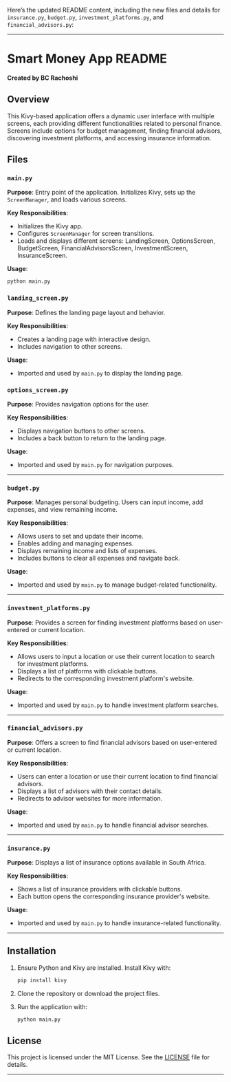 Here’s the updated README content, including the new files and details for `insurance.py`, `budget.py`, `investment_platforms.py`, and `financial_advisors.py`:

---

# Smart Money App README
**Created by BC Rachoshi**

## Overview
This Kivy-based application offers a dynamic user interface with multiple screens, each providing different functionalities related to personal finance. Screens include options for budget management, finding financial advisors, discovering investment platforms, and accessing insurance information.

## Files

### `main.py`

**Purpose**: Entry point of the application. Initializes Kivy, sets up the `ScreenManager`, and loads various screens.

**Key Responsibilities**:
- Initializes the Kivy app.
- Configures `ScreenManager` for screen transitions.
- Loads and displays different screens: LandingScreen, OptionsScreen, BudgetScreen, FinancialAdvisorsScreen, InvestmentScreen, InsuranceScreen.

**Usage**:
```bash
python main.py
```

### `landing_screen.py`

**Purpose**: Defines the landing page layout and behavior.

**Key Responsibilities**:
- Creates a landing page with interactive design.
- Includes navigation to other screens.

**Usage**:
- Imported and used by `main.py` to display the landing page.

### `options_screen.py`

**Purpose**: Provides navigation options for the user.

**Key Responsibilities**:
- Displays navigation buttons to other screens.
- Includes a back button to return to the landing page.

**Usage**:
- Imported and used by `main.py` for navigation purposes.

---

### `budget.py`

**Purpose**: Manages personal budgeting. Users can input income, add expenses, and view remaining income.

**Key Responsibilities**:
- Allows users to set and update their income.
- Enables adding and managing expenses.
- Displays remaining income and lists of expenses.
- Includes buttons to clear all expenses and navigate back.

**Usage**:
- Imported and used by `main.py` to manage budget-related functionality.

---

### `investment_platforms.py`

**Purpose**: Provides a screen for finding investment platforms based on user-entered or current location.

**Key Responsibilities**:
- Allows users to input a location or use their current location to search for investment platforms.
- Displays a list of platforms with clickable buttons.
- Redirects to the corresponding investment platform's website.

**Usage**:
- Imported and used by `main.py` to handle investment platform searches.

---

### `financial_advisors.py`

**Purpose**: Offers a screen to find financial advisors based on user-entered or current location.

**Key Responsibilities**:
- Users can enter a location or use their current location to find financial advisors.
- Displays a list of advisors with their contact details.
- Redirects to advisor websites for more information.

**Usage**:
- Imported and used by `main.py` to handle financial advisor searches.

---

### `insurance.py`

**Purpose**: Displays a list of insurance options available in South Africa.

**Key Responsibilities**:
- Shows a list of insurance providers with clickable buttons.
- Each button opens the corresponding insurance provider's website.

**Usage**:
- Imported and used by `main.py` to handle insurance-related functionality.

---

## Installation

1. Ensure Python and Kivy are installed. Install Kivy with:
   ```bash
   pip install kivy
   ```

2. Clone the repository or download the project files.

3. Run the application with:
   ```bash
   python main.py
   ```

## License

This project is licensed under the MIT License. See the [LICENSE](LICENSE) file for details.

---